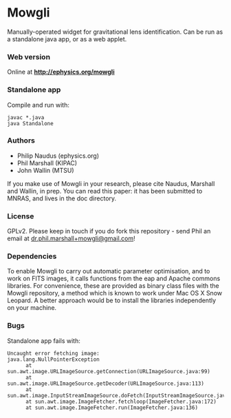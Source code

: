 Mowgli
======

Manually-operated widget for gravitational lens identification.
Can be run as a standalone java app, or as a web applet. 

### Web version

Online at **http://ephysics.org/mowgli**

### Standalone app

Compile and run with:

    javac *.java
    java Standalone

### Authors

* Philip Naudus (ephysics.org)
* Phil Marshall (KIPAC)
* John Wallin (MTSU)

If you make use of Mowgli in your research, please cite Naudus, Marshall and
Wallin, in prep. You can read this paper: it has been submitted to MNRAS, and
lives in the doc directory.

### License

GPLv2. Please keep in touch if you do fork this repository - send Phil an
email at dr.phil.marshall+mowgli@gmail.com!

### Dependencies

To enable Mowgli to carry out automatic parameter optimisation, and to work on
FITS images, it calls functions from the eap and Apache commons libraries. For
convenience, these are provided as binary class files with the Mowgli
repository, a method which is known to work under Mac OS X Snow Leopard. A
better approach would be to install the libraries independently on your
machine.

### Bugs

Standalone app fails with:

    Uncaught error fetching image:
    java.lang.NullPointerException
          at sun.awt.image.URLImageSource.getConnection(URLImageSource.java:99)
          at sun.awt.image.URLImageSource.getDecoder(URLImageSource.java:113)
          at sun.awt.image.InputStreamImageSource.doFetch(InputStreamImageSource.java:240)
          at sun.awt.image.ImageFetcher.fetchloop(ImageFetcher.java:172)
          at sun.awt.image.ImageFetcher.run(ImageFetcher.java:136)


